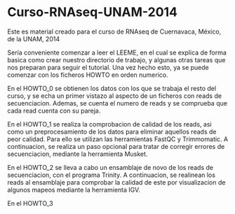 # Curso-RNAseq-UNAM-2014
Este es material creado para el curso de RNAseq de Cuernavaca, México, de la UNAM, 2014

Sería conveniente comenzar a leer el LEEME, en el cual se explica de forma basica como crear nuestro directorio de trabajo, y algunas otras tareas que nos preparan para seguir el tutorial. Una vez hecho esto, ya se puede comenzar con los ficheros HOWTO en orden numerico.

En el HOWTO_0 se obtienen los datos con los que se trabaja el resto del curso, y se echa un primer vistazo al aspecto de un ficheros con reads de secuenciacion. Ademas, se cuenta el numero de reads y se comprueba que cada read cuenta con su pareja.

En el HOWTO_1 se realiza la comprobacion de calidad de los reads, asi como un preprocesamiento de los datos para eliminar aquellos reads de peor calidad. Para ello se utilizan las herramientas FastQC y Trimmomatic. A continuacion, se realiza un paso opcional para tratar de corregir errores de secuenciacion, mediante la herramienta Musket.

En el HOWTO_2 se lleva a cabo un ensamblaje de novo de los reads de secuenciacion, con el programa Trinity. A continuacion, se realinean los reads al ensamblaje para comprobar la calidad de este por visualizacion de algunos mapeos mediante la herramienta IGV.

En el HOWTO_3 
